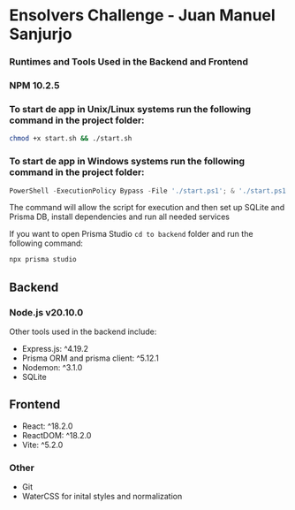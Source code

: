 # Ensolvers Challenge -  Juan Manuel Sanjurjo

### Runtimes and Tools Used in the Backend and Frontend

### NPM 10.2.5

### To start de app in Unix/Linux systems run the following command in the project folder:

```bash
chmod +x start.sh && ./start.sh
```

### To start de app in Windows systems run the following command in the project folder:

```powershell
PowerShell -ExecutionPolicy Bypass -File './start.ps1'; & './start.ps1'
```

The command will allow the script for execution and then set up SQLite and Prisma DB, install dependencies and run all needed services

If you want to open Prisma Studio `cd to backend` folder and run the following command:

```bash
npx prisma studio
```
  
## Backend

### Node.js v20.10.0

Other tools used in the backend include:
* Express.js: ^4.19.2
* Prisma ORM and prisma client: ^5.12.1
* Nodemon: ^3.1.0
* SQLite

## Frontend

* React: ^18.2.0
* ReactDOM: ^18.2.0
* Vite: ^5.2.0

### Other

* Git
* WaterCSS for inital styles and normalization

